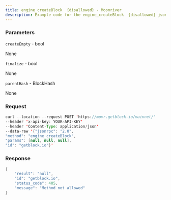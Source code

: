 ```yaml
---
title: engine_createBlock  {disallowed} - Moonriver
description: Example code for the engine_createBlock  {disallowed} json-rpc method. Сomplete guide on how to use engine_createBlock  {disallowed} json-rpc in GetBlock.io Web3 documentation.
---
```


### Parameters


`createEmpty` - bool

None

`finalize` - bool

None

`parentHash` - BlockHash

None

### Request

``` java
curl --location --request POST 'https://movr.getblock.io/mainnet/' 
--header 'x-api-key: YOUR-API-KEY' 
--header 'Content-Type: application/json' 
--data-raw '{"jsonrpc": "2.0",
"method": "engine_createBlock",
"params": [null, null, null],
"id": "getblock.io"}'
```

###  Response

``` java
{
    "result": "null",
    "id": "getblock.io",
    "status_code": 405,
    "message": "Method not allowed"
}
```

